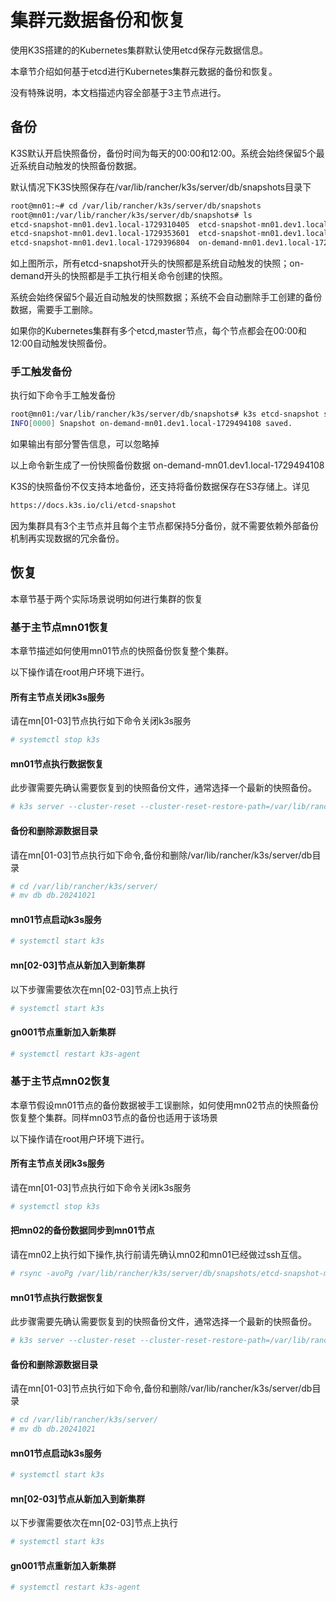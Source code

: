 # 集群元数据备份和恢复

使用K3S搭建的的Kubernetes集群默认使用etcd保存元数据信息。

本章节介绍如何基于etcd进行Kubernetes集群元数据的备份和恢复。

没有特殊说明，本文档描述内容全部基于3主节点进行。

## 备份

K3S默认开启快照备份，备份时间为每天的00:00和12:00。系统会始终保留5个最近系统自动触发的快照备份数据。

默认情况下K3S快照保存在/var/lib/rancher/k3s/server/db/snapshots目录下

```bash
root@mn01:~# cd /var/lib/rancher/k3s/server/db/snapshots
root@mn01:/var/lib/rancher/k3s/server/db/snapshots# ls
etcd-snapshot-mn01.dev1.local-1729310405  etcd-snapshot-mn01.dev1.local-1729440002  on-demand-mn01.dev1.local-1729149615
etcd-snapshot-mn01.dev1.local-1729353601  etcd-snapshot-mn01.dev1.local-1729483202  on-demand-mn01.dev1.local-1729150013
etcd-snapshot-mn01.dev1.local-1729396804  on-demand-mn01.dev1.local-1729149154
```

如上图所示，所有etcd-snapshot开头的快照都是系统自动触发的快照；on-demand开头的快照都是手工执行相关命令创建的快照。

系统会始终保留5个最近自动触发的快照数据；系统不会自动删除手工创建的备份数据，需要手工删除。

如果你的Kubernetes集群有多个etcd,master节点，每个节点都会在00:00和12:00自动触发快照备份。

### 手工触发备份

执行如下命令手工触发备份

```bash
root@mn01:/var/lib/rancher/k3s/server/db/snapshots# k3s etcd-snapshot save
INFO[0000] Snapshot on-demand-mn01.dev1.local-1729494108 saved.
```

如果输出有部分警告信息，可以忽略掉

以上命令新生成了一份快照备份数据 on-demand-mn01.dev1.local-1729494108

K3S的快照备份不仅支持本地备份，还支持将备份数据保存在S3存储上。详见

```html
https://docs.k3s.io/cli/etcd-snapshot
```

因为集群具有3个主节点并且每个主节点都保持5分备份，就不需要依赖外部备份机制再实现数据的冗余备份。

## 恢复

本章节基于两个实际场景说明如何进行集群的恢复

### 基于主节点mn01恢复

本章节描述如何使用mn01节点的快照备份恢复整个集群。

以下操作请在root用户环境下进行。

#### 所有主节点关闭k3s服务

请在mn[01-03]节点执行如下命令关闭k3s服务

```bash
# systemctl stop k3s
```

#### mn01节点执行数据恢复

此步骤需要先确认需要恢复到的快照备份文件，通常选择一个最新的快照备份。

```bash
# k3s server --cluster-reset --cluster-reset-restore-path=/var/lib/rancher/k3s/server/db/snapshots/etcd-snapshot-mn01.dev1.local-1729483202
```

#### 备份和删除源数据目录

请在mn[01-03]节点执行如下命令,备份和删除/var/lib/rancher/k3s/server/db目录

```bash
# cd /var/lib/rancher/k3s/server/
# mv db db.20241021
```

#### mn01节点启动k3s服务

```bash
# systemctl start k3s
```

#### mn[02-03]节点从新加入到新集群

以下步骤需要依次在mn[02-03]节点上执行

```bash
# systemctl start k3s
```

#### gn001节点重新加入新集群

```bash
# systemctl restart k3s-agent
```

### 基于主节点mn02恢复

本章节假设mn01节点的备份数据被手工误删除，如何使用mn02节点的快照备份恢复整个集群。同样mn03节点的备份也适用于该场景

以下操作请在root用户环境下进行。

#### 所有主节点关闭k3s服务

请在mn[01-03]节点执行如下命令关闭k3s服务

```bash
# systemctl stop k3s
```

#### 把mn02的备份数据同步到mn01节点

请在mn02上执行如下操作,执行前请先确认mn02和mn01已经做过ssh互信。

```bash
# rsync -avoPg /var/lib/rancher/k3s/server/db/snapshots/etcd-snapshot-mn01.dev1.local-1729483202 mn01:/tmp/etcd-snapshot-mn01.dev1.local-1729483202
```

#### mn01节点执行数据恢复

此步骤需要先确认需要恢复到的快照备份文件，通常选择一个最新的快照备份。

```bash
# k3s server --cluster-reset --cluster-reset-restore-path=/var/lib/rancher/k3s/server/db/snapshots/etcd-snapshot-mn01.dev1.local-1729483202
```

#### 备份和删除源数据目录

请在mn[01-03]节点执行如下命令,备份和删除/var/lib/rancher/k3s/server/db目录

```bash
# cd /var/lib/rancher/k3s/server/
# mv db db.20241021
```

#### mn01节点启动k3s服务

```bash
# systemctl start k3s
```

#### mn[02-03]节点从新加入到新集群

以下步骤需要依次在mn[02-03]节点上执行

```bash
# systemctl start k3s
```

#### gn001节点重新加入新集群

```bash
# systemctl restart k3s-agent
```
